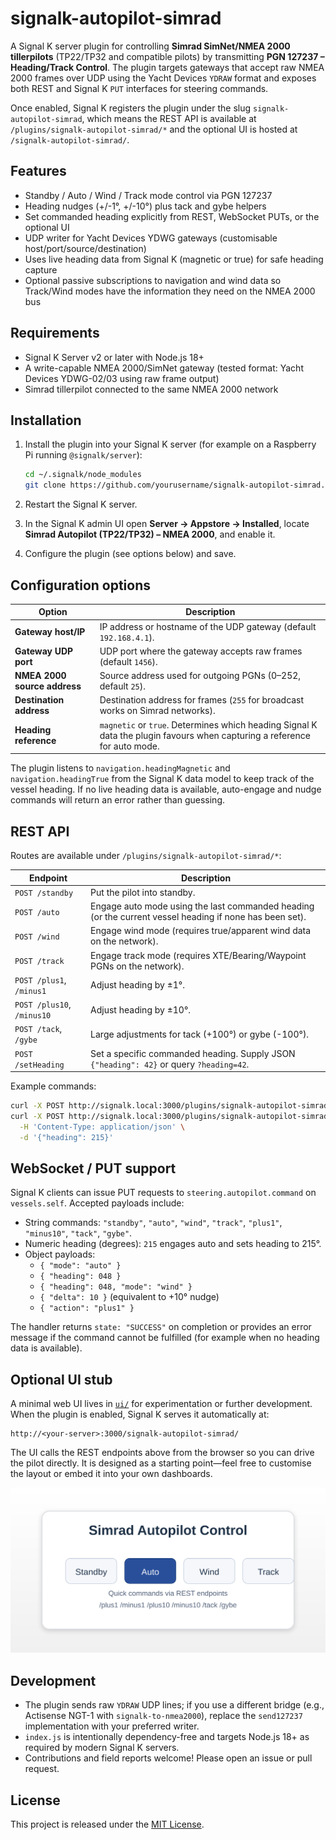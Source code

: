 # signalk-autopilot-simrad

A Signal K server plugin for controlling **Simrad SimNet/NMEA 2000 tillerpilots** (TP22/TP32 and compatible pilots) by transmitting **PGN 127237 – Heading/Track Control**. The plugin targets gateways that accept raw NMEA 2000 frames over UDP using the Yacht Devices `YDRAW` format and exposes both REST and Signal K `PUT` interfaces for steering commands.

Once enabled, Signal K registers the plugin under the slug `signalk-autopilot-simrad`, which means the REST API is available at `/plugins/signalk-autopilot-simrad/*` and the optional UI is hosted at `/signalk-autopilot-simrad/`.

## Features

- Standby / Auto / Wind / Track mode control via PGN 127237
- Heading nudges (+/-1°, +/-10°) plus tack and gybe helpers
- Set commanded heading explicitly from REST, WebSocket PUTs, or the optional UI
- UDP writer for Yacht Devices YDWG gateways (customisable host/port/source/destination)
- Uses live heading data from Signal K (magnetic or true) for safe heading capture
- Optional passive subscriptions to navigation and wind data so Track/Wind modes have the information they need on the NMEA 2000 bus

## Requirements

- Signal K Server v2 or later with Node.js 18+
- A write-capable NMEA 2000/SimNet gateway (tested format: Yacht Devices YDWG-02/03 using raw frame output)
- Simrad tillerpilot connected to the same NMEA 2000 network

## Installation

1. Install the plugin into your Signal K server (for example on a Raspberry Pi running `@signalk/server`):

   ```sh
   cd ~/.signalk/node_modules
   git clone https://github.com/yourusername/signalk-autopilot-simrad.git
   ```

2. Restart the Signal K server.
3. In the Signal K admin UI open **Server → Appstore → Installed**, locate **Simrad Autopilot (TP22/TP32) – NMEA 2000**, and enable it.
4. Configure the plugin (see options below) and save.

## Configuration options

| Option | Description |
| --- | --- |
| **Gateway host/IP** | IP address or hostname of the UDP gateway (default `192.168.4.1`). |
| **Gateway UDP port** | UDP port where the gateway accepts raw frames (default `1456`). |
| **NMEA 2000 source address** | Source address used for outgoing PGNs (0–252, default `25`). |
| **Destination address** | Destination address for frames (`255` for broadcast works on Simrad networks). |
| **Heading reference** | `magnetic` or `true`. Determines which heading Signal K data the plugin favours when capturing a reference for auto mode. |

The plugin listens to `navigation.headingMagnetic` and `navigation.headingTrue` from the Signal K data model to keep track of the vessel heading. If no live heading data is available, auto-engage and nudge commands will return an error rather than guessing.

## REST API

Routes are available under `/plugins/signalk-autopilot-simrad/*`:

| Endpoint | Description |
| --- | --- |
| `POST /standby` | Put the pilot into standby. |
| `POST /auto` | Engage auto mode using the last commanded heading (or the current vessel heading if none has been set). |
| `POST /wind` | Engage wind mode (requires true/apparent wind data on the network). |
| `POST /track` | Engage track mode (requires XTE/Bearing/Waypoint PGNs on the network). |
| `POST /plus1`, `/minus1` | Adjust heading by ±1°. |
| `POST /plus10`, `/minus10` | Adjust heading by ±10°. |
| `POST /tack`, `/gybe` | Large adjustments for tack (+100°) or gybe (-100°). |
| `POST /setHeading` | Set a specific commanded heading. Supply JSON `{"heading": 42}` or query `?heading=42`. |

Example commands:

```sh
curl -X POST http://signalk.local:3000/plugins/signalk-autopilot-simrad/auto
curl -X POST http://signalk.local:3000/plugins/signalk-autopilot-simrad/setHeading \
  -H 'Content-Type: application/json' \
  -d '{"heading": 215}'
```

## WebSocket / PUT support

Signal K clients can issue PUT requests to `steering.autopilot.command` on `vessels.self`. Accepted payloads include:

- String commands: `"standby"`, `"auto"`, `"wind"`, `"track"`, `"plus1"`, `"minus10"`, `"tack"`, `"gybe"`.
- Numeric heading (degrees): `215` engages auto and sets heading to 215°.
- Object payloads:
  - `{ "mode": "auto" }`
  - `{ "heading": 048 }`
  - `{ "heading": 048, "mode": "wind" }`
  - `{ "delta": 10 }` (equivalent to +10° nudge)
  - `{ "action": "plus1" }`

The handler returns `state: "SUCCESS"` on completion or provides an error message if the command cannot be fulfilled (for example when no heading data is available).

## Optional UI stub

A minimal web UI lives in [`ui/`](ui/) for experimentation or further development. When the plugin is enabled, Signal K serves it automatically at:

```
http://<your-server>:3000/signalk-autopilot-simrad/
```

The UI calls the REST endpoints above from the browser so you can drive the pilot directly. It is designed as a starting point—feel free to customise the layout or embed it into your own dashboards.

![Simrad autopilot UI preview showing four primary buttons](ui/ui-preview.svg)

## Development

- The plugin sends raw `YDRAW` UDP lines; if you use a different bridge (e.g., Actisense NGT-1 with `signalk-to-nmea2000`), replace the `send127237` implementation with your preferred writer.
- `index.js` is intentionally dependency-free and targets Node.js 18+ as required by modern Signal K servers.
- Contributions and field reports welcome! Please open an issue or pull request.

## License

This project is released under the [MIT License](LICENSE).
